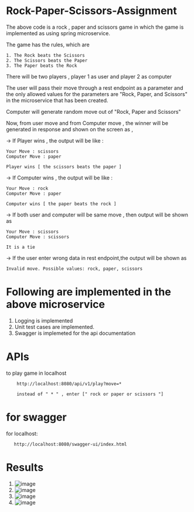# Rock-Paper-Scissors-Assignment

The above code is a rock , paper and scissors game in which the game is implemented as using spring microservice. 

The game has the rules, which are

    1. The Rock beats the Scissors
    2. The Scissors beats the Paper
    3. The Paper beats the Rock
    
There will be two players , player 1 as user and player 2 as computer

The user will pass their move through a rest endpoint as a parameter and the only allowed values for the parameters are "Rock, Paper, and Scissors" in the microservice that has been created.

Computer will generate random move out of "Rock, Paper and Scissors"

Now, from user move and from Computer move , the winner will be generated in response and shown on the screen as , 


-> If Player wins , the output will be like :

    Your Move : scissors
    Computer Move : paper

    Player wins [ the scissors beats the paper ]


-> If Computer wins , the output will be like :

    Your Move : rock
    Computer Move : paper

    Computer wins [ the paper beats the rock ]


-> If both user and computer will be same move , then output will be shown as

    Your Move : scissors
    Computer Move : scissors

    It is a tie


-> If the user enter wrong data in rest endpoint,the output will be shown as 

    Invalid move. Possible values: rock, paper, scissors
   

# Following are implemented in the above microservice

   1. Logging is implemented
   2. Unit test cases are implemented.
   3. Swagger is implemeted for the api documentation

# APIs

  to play game in localhost
  
        http://localhost:8080/api/v1/play?move=*
   
        instead of " * " , enter [" rock or paper or scissors "]
        
   
  # for swagger 
       
  for localhost:
  
       http://localhost:8080/swagger-ui/index.html
       
   
# Results
1. ![image](https://github.com/sriramaleti9238/Rock-Paper-Scissors-Assignment/assets/106054174/e997ee29-33ca-4be0-9c28-8304dcae09ea)
2. ![image](https://github.com/sriramaleti9238/Rock-Paper-Scissors-Assignment/assets/106054174/446f70b4-9f4a-48b1-9078-5635f6e8da75)
3. ![image](https://github.com/sriramaleti9238/Rock-Paper-Scissors-Assignment/assets/106054174/bd9c0db5-0cb0-403c-9cb1-34009c62359a)
4. ![image](https://github.com/sriramaleti9238/Rock-Paper-Scissors-Assignment/assets/106054174/0e5e8caa-e981-4f24-8161-ae916ba3c79c)

